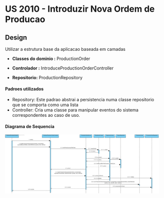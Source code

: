 # US 2010 - Introduzir Nova Ordem de Producao

## Design

Utilizar a estrutura base da aplicacao baseada em camadas



- **Classes do dominio :** ProductionOrder

- **Controlador :** IntroduceProductionOrderController
- **Repositorio:**  ProductionRepository



#### Padroes utilizados

- Repository: Este padrao abstrai a persistencia numa classe repositorio que se comporta como uma lista 
- Controller: Cria uma classe para manipular eventos do sistema correspondentes ao caso de uso.



#### Diagrama de Sequencia



![US2010SD](.\US2010SD.png)